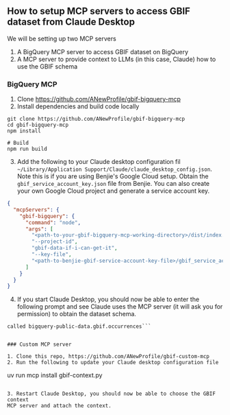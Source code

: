 
## How to setup MCP servers to access GBIF dataset from Claude Desktop

We will be setting up two MCP servers

1. A BigQuery MCP server to access GBIF dataset on BigQuery
2. A MCP server to provide context to LLMs (in this case, Claude) how to use the GBIF schema

### BigQuery MCP

1. Clone https://github.com/ANewProfile/gbif-bigquery-mcp
2. Install dependencies and build code locally

```
git clone https://github.com/ANewProfile/gbif-bigquery-mcp
cd gbif-bigquery-mcp
npm install

# Build
npm run build
```

3. Add the following to your Claude desktop configuration fil
`~/Library/Application Support/Claude/claude_desktop_config.json`. Note this is
if you are using Benjie's Google Cloud setup. Obtain the
`gbif_service_account_key.json` file from Benjie. You can also create your own
Google Cloud project and generate a service account key.

```json
{
  "mcpServers": {
    "gbif-bigquery": {
      "command": "node",
      "args": [
        "<path-to-your-gbif-bigquery-mcp-working-directory>/dist/index.js",
        "--project-id",
        "gbif-data-if-i-can-get-it",
        "--key-file",
        "<path-to-benjie-gbif-service-account-key-file>/gbif_service_account_key.json"
      ]
    }
  }
}
```

4. If you start Claude Desktop, you should now be able to enter the following
prompt and see Claude uses the MCP server (it will ask you for permission) to
obtain the dataset schema.

```Can you query GBIF database and get me schema for the occurrence table? It's
called bigquery-public-data.gbif.occurrences```


### Custom MCP server

1. Clone this repo, https://github.com/ANewProfile/gbif-custom-mcp
2. Run the following to update your Claude desktop configuration file

```
uv run mcp install gbif-context.py
```

3. Restart Claude Desktop, you should now be able to choose the GBIF context
MCP server and attach the context.

